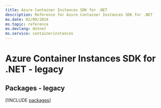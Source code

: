 ```yaml
---
title: Azure Container Instances SDK for .NET
description: Reference for Azure Container Instances SDK for .NET
ms.date: 02/09/2024
ms.topic: reference
ms.devlang: dotnet
ms.service: containerinstances
---
```

# Azure Container Instances SDK for .NET - legacy
## Packages - legacy
[!INCLUDE [packages](container-instances-index.md)]